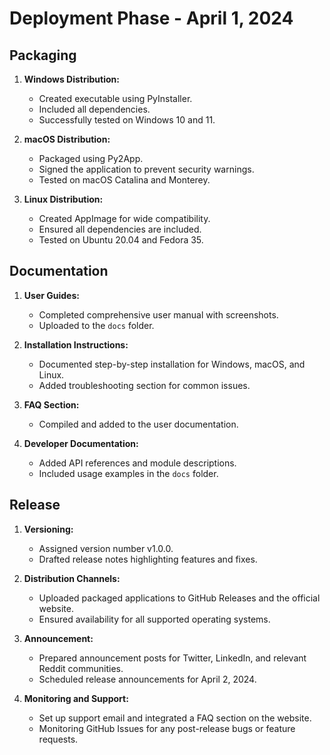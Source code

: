 # Deployment Phase - April 1, 2024

## Packaging
1. **Windows Distribution:**
   - Created executable using PyInstaller.
   - Included all dependencies.
   - Successfully tested on Windows 10 and 11.

2. **macOS Distribution:**
   - Packaged using Py2App.
   - Signed the application to prevent security warnings.
   - Tested on macOS Catalina and Monterey.

3. **Linux Distribution:**
   - Created AppImage for wide compatibility.
   - Ensured all dependencies are included.
   - Tested on Ubuntu 20.04 and Fedora 35.

## Documentation
1. **User Guides:**
   - Completed comprehensive user manual with screenshots.
   - Uploaded to the `docs` folder.

2. **Installation Instructions:**
   - Documented step-by-step installation for Windows, macOS, and Linux.
   - Added troubleshooting section for common issues.

3. **FAQ Section:**
   - Compiled and added to the user documentation.

4. **Developer Documentation:**
   - Added API references and module descriptions.
   - Included usage examples in the `docs` folder.

## Release
1. **Versioning:**
   - Assigned version number v1.0.0.
   - Drafted release notes highlighting features and fixes.

2. **Distribution Channels:**
   - Uploaded packaged applications to GitHub Releases and the official website.
   - Ensured availability for all supported operating systems.

3. **Announcement:**
   - Prepared announcement posts for Twitter, LinkedIn, and relevant Reddit communities.
   - Scheduled release announcements for April 2, 2024.

4. **Monitoring and Support:**
   - Set up support email and integrated a FAQ section on the website.
   - Monitoring GitHub Issues for any post-release bugs or feature requests. 
